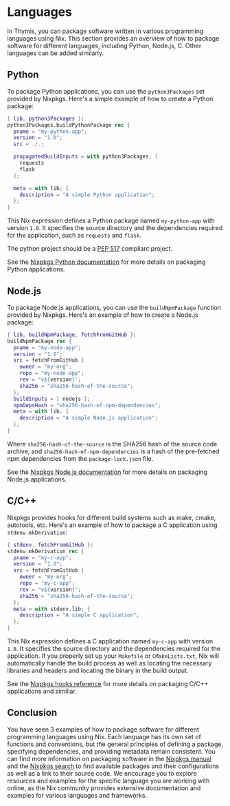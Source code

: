 # Languages

In Thymis, you can package software written in various programming languages using Nix. This section provides an overview of how to package software for different languages, including Python, Node.js, C. Other languages can be added similarly.

## Python

To package Python applications, you can use the `python3Packages` set provided by Nixpkgs. Here's a simple example of how to create a Python package:

```nix
{ lib, python3Packages }:
python3Packages.buildPythonPackage rec {
  pname = "my-python-app";
  version = "1.0";
  src = ./.;

  propagatedBuildInputs = with python3Packages; [
    requests
    flask
  ];

  meta = with lib; {
    description = "A simple Python application";
  };
}
```

This Nix expression defines a Python package named `my-python-app` with version `1.0`. It specifies the source directory and the dependencies required for the application, such as `requests` and `flask`.

The python project should be a [PEP 517](https://peps.python.org/pep-0517/) compliant project.

See the [Nixpkgs Python documentation](https://nixos.org/manual/nixpkgs/stable/#building-packages-and-applications) for more details on packaging Python applications.

## Node.js

To package Node.js applications, you can use the `buildNpmPackage` function provided by Nixpkgs. Here's an example of how to create a Node.js package:

```nix
{ lib, buildNpmPackage, fetchFromGitHub }:
buildNpmPackage rec {
  pname = "my-node-app";
  version = "1.0";
  src = fetchFromGitHub {
    owner = "my-org";
    repo = "my-node-app";
    rev = "v${version}";
    sha256 = "sha256-hash-of-the-source";
  };
  buildInputs = [ nodejs ];
  npmDepsHash = "sha256-hash-of-npm-dependencies";
  meta = with lib; {
    description = "A simple Node.js application";
  };
}
```

Where `sha256-hash-of-the-source` is the SHA256 hash of the source code archive, and `sha256-hash-of-npm-dependencies` is a hash of the pre-fetched npm dependencies from the `package-lock.json` file.

See the [Nixpkgs Node.js documentation](https://nixos.org/manual/nixpkgs/stable/#javascript-buildNpmPackage) for more details on packaging Node.js applications.

## C/C++

Nixpkgs provides hooks for different build systems such as make, cmake, autotools, etc. Here's an example of how to package a C application using `stdenv.mkDerivation`:

```nix
{ stdenv, fetchFromGitHub }:
stdenv.mkDerivation rec {
  pname = "my-c-app";
  version = "1.0";
  src = fetchFromGitHub {
    owner = "my-org";
    repo = "my-c-app";
    rev = "v${version}";
    sha256 = "sha256-hash-of-the-source";
  };
  meta = with stdenv.lib; {
    description = "A simple C application";
  };
}
```

This Nix expression defines a C application named `my-c-app` with version `1.0`. It specifies the source directory and the dependencies required for the application. If you properly set up your `Makefile` or `CMakeLists.txt`, Nix will automatically handle the build process as well as locating the necessary libraries and headers and locating the binary in the build output.

See the [Nixpkgs hooks reference](https://nixos.org/manual/nixpkgs/stable/#chap-hooks) for more details on packaging C/C++ applications and similiar.

## Conclusion

You have seen 3 examples of how to package software for different programming languages using Nix. Each language has its own set of functions and conventions, but the general principles of defining a package, specifying dependencies, and providing metadata remain consistent.
You can find more information on packaging software in the [Nixpkgs manual](https://nixos.org/manual/nixpkgs/stable/) and the [Nixpkgs search](https://search.nixos.org/packages) to find available packages and their configurations as well as a link to their source code.
We encourage you to explore resources and examples for the specific language you are working with online, as the Nix community provides extensive documentation and examples for various languages and frameworks.
